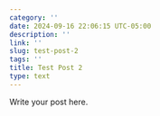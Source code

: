 ```yaml
---
category: ''
date: 2024-09-16 22:06:15 UTC-05:00
description: ''
link: ''
slug: test-post-2
tags: ''
title: Test Post 2
type: text
---
```

Write your post here.
